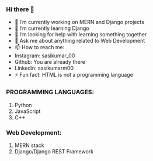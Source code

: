 ### Hi there 👋

- 🔭 I’m currently working on MERN and Django projects
- 🌱 I’m currently learning Django
- 🤔 I’m looking for help with learning something together
- 💬 Ask me about anything related to Web Development
- 📫 How to reach me: 
-    Instagram: sasikumar_00
-    Github: You are already there
-    Linkedin:  sasikumarm00
- ⚡ Fun fact: HTML is not a programming language

### PROGRAMMING LANGUAGES:
1) Python
2) JavaScript
3) C++

### Web Development:
1) MERN stack
2) Django/Django REST Framework
